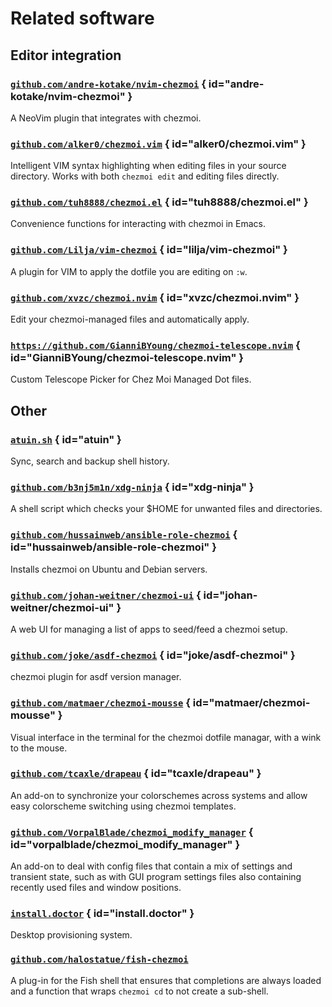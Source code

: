 # Related software

## Editor integration

### [`github.com/andre-kotake/nvim-chezmoi`](https://github.com/andre-kotake/nvim-chezmoi) { id="andre-kotake/nvim-chezmoi" }

A NeoVim plugin that integrates with chezmoi.

### [`github.com/alker0/chezmoi.vim`](https://github.com/alker0/chezmoi.vim) { id="alker0/chezmoi.vim" }

Intelligent VIM syntax highlighting when editing files in your source directory.
Works with both `chezmoi edit` and editing files directly.

### [`github.com/tuh8888/chezmoi.el`](https://github.com/tuh8888/chezmoi.el) { id="tuh8888/chezmoi.el" }

Convenience functions for interacting with chezmoi in Emacs.

### [`github.com/Lilja/vim-chezmoi`](https://github.com/Lilja/vim-chezmoi) { id="lilja/vim-chezmoi" }

A plugin for VIM to apply the dotfile you are editing on `:w`.

### [`github.com/xvzc/chezmoi.nvim`](https://github.com/xvzc/chezmoi.nvim) { id="xvzc/chezmoi.nvim" }

Edit your chezmoi-managed files and automatically apply.

### [`https://github.com/GianniBYoung/chezmoi-telescope.nvim`](https://github.com/GianniBYoung/chezmoi-telescope.nvim) { id="GianniBYoung/chezmoi-telescope.nvim" }

Custom Telescope Picker for Chez Moi Managed Dot files.

## Other

### [`atuin.sh`](https://atuin.sh/) { id="atuin" }

Sync, search and backup shell history.

### [`github.com/b3nj5m1n/xdg-ninja`](https://github.com/b3nj5m1n/xdg-ninja) { id="xdg-ninja" }

A shell script which checks your $HOME for unwanted files and directories.

### [`github.com/hussainweb/ansible-role-chezmoi`](https://github.com/hussainweb/ansible-role-chezmoi) { id="hussainweb/ansible-role-chezmoi" }

Installs chezmoi on Ubuntu and Debian servers.

### [`github.com/johan-weitner/chezmoi-ui`](https://github.com/johan-weitner/chezmoi-ui) { id="johan-weitner/chezmoi-ui" }

A web UI for managing a list of apps to seed/feed a chezmoi setup.

### [`github.com/joke/asdf-chezmoi`](https://github.com/joke/asdf-chezmoi) { id="joke/asdf-chezmoi" }

chezmoi plugin for asdf version manager.

### [`github.com/matmaer/chezmoi-mousse`](https://github.com/matmaer/chezmoi-mousse) { id="matmaer/chezmoi-mousse" }

Visual interface in the terminal for the chezmoi dotfile managar, with a wink to the mouse.

### [`github.com/tcaxle/drapeau`](https://github.com/tcaxle/drapeau) { id="tcaxle/drapeau" }

An add-on to synchronize your colorschemes across systems and allow easy
colorscheme switching using chezmoi templates.

### [`github.com/VorpalBlade/chezmoi_modify_manager`](https://github.com/VorpalBlade/chezmoi_modify_manager) { id="vorpalblade/chezmoi_modify_manager" }

An add-on to deal with config files that contain a mix of settings and transient
state, such as with GUI program settings files also containing recently used
files and window positions.

### [`install.doctor`](https://install.doctor) { id="install.doctor" }

Desktop provisioning system.

### [`github.com/halostatue/fish-chezmoi`](https://github.com/halostatue/fish-chezmoi)

A plug-in for the Fish shell that ensures that completions are always loaded and
a function that wraps `chezmoi cd` to not create a sub-shell.
